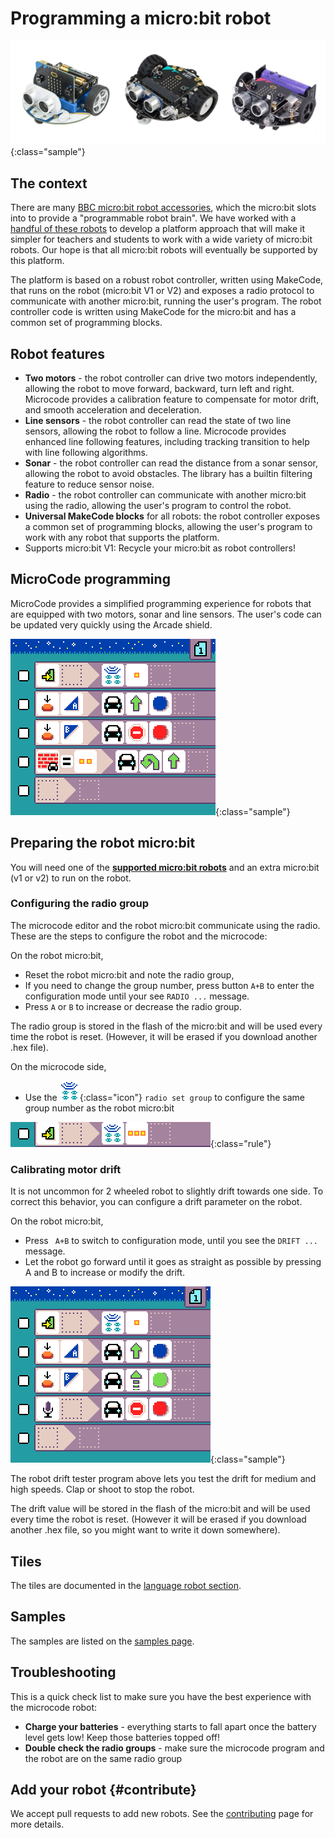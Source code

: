 # Programming a micro:bit robot

![Photograph of micro:bit robots](./images/robots.jpg){:class="sample"}

## The context

There are many [BBC micro:bit robot accessories](https://microbit.org/buy/accessories/?category=Robotics), which the micro:bit slots into to provide a "programmable robot brain". We have worked with a [handful of these robots](./robots-supported.md) to develop a platform approach that will make it simpler for teachers and students to work with a wide variety of micro:bit robots. Our hope is that all micro:bit robots will eventually be supported by this platform.

The platform is based on a robust robot controller, written using MakeCode, that runs on the robot (micro:bit V1 or V2) and exposes a radio protocol to communicate with another micro:bit, running the user's program. The robot controller code is written using MakeCode for the micro:bit and has a common set of programming blocks.

## Robot features

-   **Two motors** - the robot controller can drive two motors independently, allowing the robot to move forward, backward, turn left and right. Microcode provides a calibration feature to compensate for motor drift, and smooth acceleration and deceleration.
-   **Line sensors** - the robot controller can read the state of two line sensors, allowing the robot to follow a line. Microcode provides enhanced line following features, including tracking transition to help with line following algorithms.
-   **Sonar** - the robot controller can read the distance from a sonar sensor, allowing the robot to avoid obstacles. The library has a builtin filtering feature to reduce sensor noise.
-   **Radio** - the robot controller can communicate with another micro:bit using the radio, allowing the user's program to control the robot.
-   **Universal MakeCode blocks** for all robots: the robot controller exposes a common set of programming blocks, allowing the user's program to work with any robot that supports the platform.
-   Supports micro:bit V1: Recycle your micro:bit as robot controllers!

## MicroCode programming

MicroCode provides a simplified programming experience for robots that are equipped with two motors, sonar and line sensors. The user's code can be updated very quickly using the Arcade shield.

![robot blocks showcase](./images/generated/sample_robot_showcase_page_1.png){:class="sample"}

## Preparing the robot micro:bit

You will need one of the **[supported micro:bit robots](./robots-supported.md)** and an extra micro:bit (v1 or v2) to run on the robot.

### Configuring the radio group

The microcode editor and the robot micro:bit communicate using the radio. These are the steps to configure the robot and the microcode:

On the robot micro:bit,

-   Reset the robot micro:bit and note the radio group,
-   If you need to change the group number, press button `A+B` to enter the configuration mode until your see `RADIO ...` message.
-   Press `A` or `B` to increase or decrease the radio group.

The radio group is stored in the flash of the micro:bit and will be used every time the robot is reset. (However, it will be erased if you download another .hex file).

On the microcode side,

-   Use the ![radio set group](./images/generated/icon_A6A.png){:class="icon"} `radio set group` to configure the same group number as the robot micro:bit

![setting radio group 3 on page start](./images/generated/sample_robot_shake_page_1_rule_1.png){:class="rule"}

### Calibrating motor drift

It is not uncommon for 2 wheeled robot to slightly drift towards one side. To correct this behavior, you can configure a drift parameter on the robot.

On the robot micro:bit,

-   Press ` A+B` to switch to configuration mode, until you see the `DRIFT ...` message.
-   Let the robot go forward until it goes as straight as possible by pressing A and B to increase or modify the drift.

![robot drift tester](./images/generated/sample_robot_drift_tester_page_1.png){:class="sample"}

The robot drift tester program above lets you test the drift for medium and high speeds. Clap or shoot to stop the robot.

The drift value will be stored in the flash of the micro:bit and will be used every time the robot is reset.
(However it will be erased if you download another .hex file, so you might want to write it down somewhere).

## Tiles

The tiles are documented
in the [language robot section](./language#robot).

## Samples

The samples are listed on the [samples page](./samples.md#robot).

## Troubleshooting

This is a quick check list to make sure you have the best experience with the microcode robot:

-   **Charge your batteries** - everything starts to fall apart once the battery level gets low! Keep those batteries topped off!
-   **Double check the radio groups** - make sure the microcode program and the robot are on the same radio group

## Add your robot {#contribute}

We accept pull requests to add new robots. See the [contributing](./robots-supported.md) page for more details.
